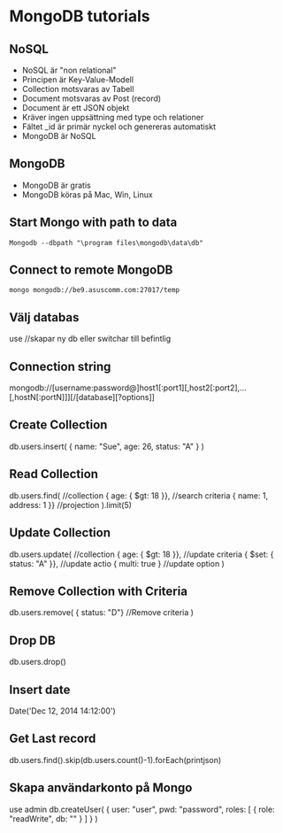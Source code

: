    # MongoDB tutorials

## NoSQL 
* NoSQL är "non relational"
* Principen är Key-Value-Modell
* Collection motsvaras av Tabell 
* Document motsvaras av Post (record)
* Document är ett JSON objekt
* Kräver ingen uppsättning med type och relationer
* Fältet _id är primär nyckel och genereras automatiskt
* MongoDB är NoSQL

## MongoDB
* MongoDB är gratis
* MongoDB köras på Mac, Win, Linux
  
## Start Mongo with path to data
`Mongodb --dbpath "\program files\mongodb\data\db"` 

## Connect to remote MongoDB
`mongo mongodb://be9.asuscomm.com:27017/temp`

## Välj databas
use <db> //skapar ny db eller switchar till befintlig

## Connection string
mongodb://[username:password@]host1[:port1][,host2[:port2],...[,hostN[:portN]]][/[database][?options]]

## Create Collection
db.users.insert(
  {
    name: "Sue",
    age: 26,
    status: "A"
  }
)

## Read Collection
db.users.find(              //collection
  { age: { $gt: 18 }},      //search criteria
  { name: 1, address: 1 }}  //projection
).limit(5) 

## Update Collection
db.users.update(              //collection
  { age: { $gt: 18 }},        //update criteria  { $set: { status: "A" }},   //update actio
  { multi: true }             //update option
)

## Remove Collection with Criteria
db.users.remove(
  { status: "D"}  //Remove criteria
)

## Drop DB
db.users.drop()

## Insert date
Date('Dec 12, 2014 14:12:00')

## Get Last record
db.users.find().skip(db.users.count()-1).forEach(printjson)

## Skapa användarkonto på Mongo
use admin
db.createUser(
   {
     user: "user",
     pwd: "password",
     roles: [
	     { role: "readWrite", db: "<db>" }
    ]
  }
)
